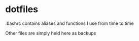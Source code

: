 # dotfiles
.bashrc contains aliases and functions I use from time to time

Other files are simply held here as backups
